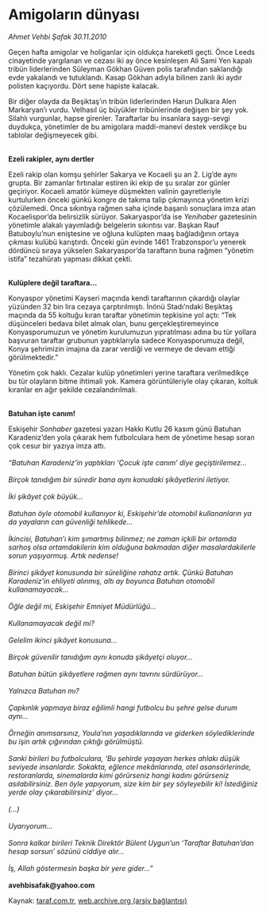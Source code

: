 # Amigoların dünyası

*Ahmet Vehbi Şafak 30.11.2010*

<div class="yazi"><p>Geçen hafta amigolar ve holiganlar için oldukça hareketli geçti. Önce Leeds cinayetinde yargılanan ve cezası iki ay önce kesinleşen Ali Sami Yen kapalı tribün liderlerinden Süleyman Gökhan Güven polis tarafından saklandığı evde yakalandı ve tutuklandı. Kasap Gökhan adıyla bilinen zanlı iki aydır polisten kaçıyordu. Dört sene hapiste kalacak.</p>
<p>Bir diğer olayda da Beşiktaş’ın tribün liderlerinden Harun Dulkara Alen Markaryan’ı vurdu. Velhasıl üç büyükler tribünlerinde değişen bir şey yok. Silahlı vurgunlar, hapse girenler. Taraftarlar bu insanlara saygı-sevgi duydukça, yönetimler de bu amigolara maddi-manevi destek verdikçe bu tablolar değişmeyecek gibi.</p>
<p><b><br/>Ezeli rakipler, aynı dertler</b></p>
<p>Ezeli rakip olan komşu şehirler Sakarya ve Kocaeli şu an 2. Lig’de aynı grupta. Bir zamanlar fırtınalar estiren iki ekip de şu sıralar zor günler geçiriyor. Kocaeli amatör kümeye düşmekten valinin gayretleriyle kurtulurken önceki günkü kongre de takıma talip çıkmayınca yönetim krizi çözülemedi. Onca sıkıntıya rağmen saha içinde başarılı sonuçlara imza atan Kocaelispor’da belirsizlik sürüyor. Sakaryaspor’da ise <i>Yenihaber</i> gazetesinin yönetimle alakalı yayımladığı belgelerin sıkıntısı var. Başkan Rauf Batuboylu’nun eniştesine ve oğluna kulüpten maaş bağladığının ortaya çıkması kulübü karıştırdı. Önceki gün evinde 1461 Trabzonspor’u yenerek dördüncü sıraya yükselen Sakaryaspor’da taraftarın buna rağmen “yönetim istifa” tezahüratı yapması dikkat çekti. </p>
<p><b><br/>Kulüplere değil taraftara...</b></p>
<p>Konyaspor yönetimi Kayseri maçında kendi taraftarının çıkardığı olaylar yüzünden 32 bin lira cezaya çarptırılmıştı. İnönü Stadı’ndaki Beşiktaş maçında da 55 koltuğu kıran taraftar yönetimin tepkisine yol açtı: “Tek düşünceleri bedava bilet almak olan, bunu gerçekleştiremeyince Konyasporumuzun ve yönetim kurulumuzun yıpratılması adına bu tür yollara başvuran taraftar grubunun yaptıklarıyla sadece Konyasporumuza değil, Konya şehrimizin imajına da zarar verdiği ve vermeye de devam ettiği görülmektedir.”</p>
<p>Yönetim çok haklı. Cezalar kulüp yönetimleri yerine taraftara verilmedikçe bu tür olayların bitme ihtimali yok. Kamera görüntüleriyle olay çıkaran, koltuk kıranlar en ağır şekilde cezalandırılmalı. </p>
<p><b><br/>Batuhan işte canım!</b></p>
<p>Eskişehir <i>Sonhaber </i>gazetesi yazarı Hakkı Kutlu 26 kasım günü Batuhan Karadeniz’den yola çıkarak hem futbolculara hem de yönetime hesap soran çok cesur bir yazıya imza attı. <br/><br/><i>“Batuhan Karadeniz’in yaptıkları ‘Çocuk işte canım’ diye geçiştirilemez... <br/><br/></i><i>Birçok tanıdığım bir süredir bana aynı konudaki şikâyetlerini iletiyor.<br/><br/></i><i>İki şikâyet çok büyük...<br/><br/></i><i>Batuhan öyle otomobil kullanıyor ki, Eskişehir’de otomobil kullananların ya da yayaların can güvenliği tehlikede... <br/><br/></i><i>İkincisi, Batuhan’ı kim şımartmış bilinmez; ne zaman içkili bir ortamda sarhoş olsa ortamdakilerin kim olduğuna bakmadan diğer masalardakilerle sorun yaşıyormuş. Artık nedense! <br/><br/></i><i>Birinci şikâyet konusunda bir süreliğine rahatız artık. Çünkü Batuhan Karadeniz’in ehliyeti alınmış, altı ay boyunca Batuhan otomobil kullanamayacak... <br/><br/></i><i>Öğle değil mi, Eskişehir Emniyet Müdürlüğü... <br/><br/></i><i>Kullanamayacak değil mi?<br/><br/></i><i>Gelelim ikinci şikâyet konusuna... <br/><br/></i><i>Birçok güvenilir tanıdığım aynı konuda şikâyetçi oluyor...<br/><br/></i><i>Batuhan bütün şikâyetlere rağmen aynı tavrını sürdürüyor...<br/><br/></i><i>Yalnızca Batuhan mı? <br/><br/></i><i>Çapkınlık yapmaya biraz eğilimli hangi futbolcu bu şehre gelse durum aynı... <br/><br/></i><i>Örneğin anımsarsınız, Youla’nın yaşadıklarında ve giderken söylediklerinde bu işin artık çığırından çıktığı görülmüştü. <br/><br/></i><i>Sanki birileri bu futbolculara, ‘Bu şehirde yaşayan herkes ahlakı düşük seviyede insanlardır. Sokakta, eğlence mekânlarında, otel asansörlerinde, restoranlarda, sinemalarda kimi görürseniz hangi kadını görürseniz asılabilirsiniz. Ben öyle yapıyorum, size kim bir şey söyleyebilir ki! İstediğiniz yerde olay çıkarabilirsiniz’ diyor...<br/><br/></i><i>(...)<br/><br/></i><i>Uyarıyorum... <br/><br/></i><i>Sonra kalkar birileri Teknik Direktör Bülent Uygun’un ‘Taraftar Batuhan’dan hesap sorsun’ sözünü ciddiye alır... <br/><br/></i><i>İş, Allah göstermesin başka bir yere gider...”<br/><br/></i><b>avehbisafak@yahoo.com</b><b><i></i></b></p></div>

Kaynak: [taraf.com.tr](m), [web.archive.org (arşiv bağlantısı)](http://web.archive.org/web/20101130223233/http://taraf.com.tr/ahmet-vehbi-safak/makale-amigolarin-dunyasi.htm)
